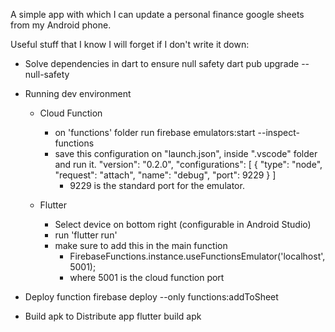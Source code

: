 A simple app with which I can update a personal finance google sheets from my Android phone.

Useful stuff that I know I will forget if I don't write it down:

- Solve dependencies in dart to ensure null safety
    dart pub upgrade --null-safety

- Running dev environment

    - Cloud Function
        - on 'functions' folder run
            firebase emulators:start --inspect-functions
        - save this configuration on "launch.json", inside ".vscode" folder and run it.
            "version": "0.2.0",
            "configurations": [
                {
                    "type": "node",
                    "request": "attach",
                    "name": "debug",
                    "port": 9229
                }
            ]
            - 9229 is the standard port for the emulator.

    - Flutter
        - Select device on bottom right (configurable in Android Studio)
        - run 'flutter run'
        - make sure to add this in the main function
            - FirebaseFunctions.instance.useFunctionsEmulator('localhost', 5001);
            - where 5001 is the cloud function port

- Deploy function
    firebase deploy --only functions:addToSheet

- Build apk to Distribute app
    flutter build apk
